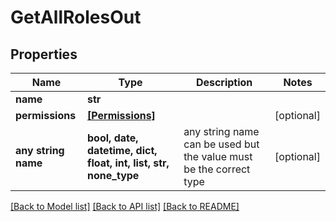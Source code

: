 # GetAllRolesOut


## Properties
Name | Type | Description | Notes
------------ | ------------- | ------------- | -------------
**name** | **str** |  | 
**permissions** | [**[Permissions]**](Permissions.md) |  | [optional] 
**any string name** | **bool, date, datetime, dict, float, int, list, str, none_type** | any string name can be used but the value must be the correct type | [optional]

[[Back to Model list]](../README.md#documentation-for-models) [[Back to API list]](../README.md#documentation-for-api-endpoints) [[Back to README]](../README.md)


